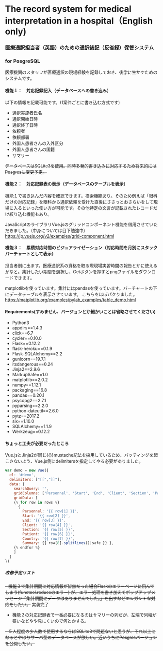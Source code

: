# The record system for medical interpretation in a hospital（English only)
### 医療通訳担当者（英語）のための通訳後記（反省録）保管システム
### for PosgreSQL


医療機関のスタッフが医療通訳の現場経験を記録しておき、後学に生かすためのシステムです。


#### 機能１：　対応記録記入（データベースへの書き込み）
以下の情報を記載可能です。(1案件ごとに書き込む方式です)
- 通訳実施者氏名
- 通訳開始日時
- 通訳終了日時
- 依頼者
- 依頼部署
- 外国人患者さんの入外区分
- 外国人患者さんの国籍
- サマリー

~~データベースはSQLite3を使用。同時多発的書き込みに対応するため将来的にはPosgresに変更予定。~~


#### 機能２：　対応記録表の表示（データベースのテーブルを表示）
機能１で書き込んだ内容を確認できます。検索機能あり。そのため例えば「眼科だけの対応記録」を眼科から通訳依頼を受けた直後にささっとおさらいをして現場に入るといった使い方が可能です。その他特定の文言が記載されたレコードだけ絞り込む機能もあり。

JavaScriptのライブラリVue.jsのグリッドコンポーネント機能を借用させていただきました。（中身については目下勉強中）
https://jp.vuejs.org/v2/examples/grid-component.html


#### 機能３：　累積対応時間のビジュアライゼーション（対応時間を月別にスタックバーチャートとして表示）
担当者別に出ます。医療通訳系の資格を取る際現場実習時間の報告とかに使えるかなと。集計したい期間を選択し、Getボタンを押すとpngファイルをダウンロードできます。

matplotlibを使っています。集計にはpandasを使っています。バーチャートの下にデータテーブルを表示させています。
こちらをほぼパクりました。
https://matplotlib.org/examples/pylab_examples/table_demo.html


#### Requirements(すみません、バージョンとか細かいことは省略させてください)
- Python3
- appdirs==1.4.3
- click==6.7
- cycler==0.10.0
- Flask==0.12.2
- flask-heroku==0.1.9
- Flask-SQLAlchemy==2.2
- gunicorn==19.7.1
- itsdangerous==0.24
- Jinja2==2.9.6
- MarkupSafe==1.0
- matplotlib==2.0.2
- numpy==1.12.1
- packaging==16.8
- pandas==0.20.1
- psycopg2==2.7.1
- pyparsing==2.2.0
- python-dateutil==2.6.0
- pytz==2017.2
- six==1.10.0
- SQLAlchemy==1.1.9
- Werkzeug==0.12.2


#### ちょっと工夫が必要だったところ
Vue.jsとJinja2が同じ{{}}mustache記法を採用しているため、バッティングを起こさないよう、Vue.js側にdelimitersを指定してやる必要がありました。
```JavaScript
var demo = new Vue({
  el: '#demo',
  delimiters: ["[[","]]"],
  data: {
    searchQuery: '',
    gridColumns: ['Personnel', 'Start', 'End', 'Client', 'Section', 'Patient', 'Country', 'Summary'],
    gridData: [
    {% for row in rows %}
      { 
        Personnel: '{{ row[1] }}', 
        Start: '{{ row[2] }}', 
        End: '{{ row[3] }}', 
        Client: '{{ row[4] }}', 
        Section: '{{ row[5] }}', 
        Patient: '{{ row[6] }}', 
        Country: '{{ row[7] }}',
        Summary: {{ row[8].splitlines()|safe }} },
    {% endfor %}
    ]
  }
})
```


##### 改修予定リスト
~~- 機能３で集計期間に対応情報が皆無だった場合Flaskのエラーページに飛んでしまう(functool.reduceのエラー)
が、エラー処理を書き加えてポップアップメッセージ「集計期間にデータはありませんでした。」を出すなどエレガントな対応をしたい。~~ 実装完了

- 機能２の対応記録表で一番必要になるのはサマリーの列だが、左端で列幅が狭いなどやや見にくいので何とかする。

~~- ５人程度の少人数で使用するならばSQLite3で問題ないと思うが、それ以上になるとやはりサーバ型のデータベースが欲しい。近いうちにPosgresバージョンを公開したい。~~